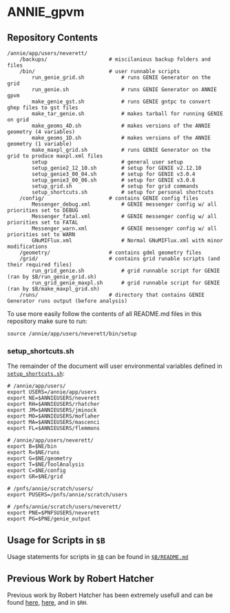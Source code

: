 # ANNIE_gpvm

## **Repository Contents**
```
/annie/app/users/neverett/
    /backups/                    # miscilanious backup folders and files
    /bin/                        # user runnable scripts
        run_genie_grid.sh            # runs GENIE Generator on the grid
        run_genie.sh                 # runs GENIE Generator on ANNIE gpvm
        make_genie_gst.sh            # runs GENIE gntpc to convert ghep files to gst files
        make_tar_genie.sh            # makes tarball for running GENIE on grid
        make_geoms_4D.sh             # makes versions of the ANNIE geometry (4 variables)
        make_geoms_1D.sh             # makes versions of the ANNIE geometry (1 variable)
        make_maxpl_grid.sh           # runs GENIE Generator on the grid to produce maxpl.xml files
        setup                        # general user setup
        setup_genie2_12_10.sh        # setup for GENIE v2.12.10
        setup_genie3_00_04.sh        # setup for GENIE v3.0.4
        setup_genie3_00_06.sh        # setup for GENIE v3.0.6
        setup_grid.sh                # setup for grid commands
        setup_shortcuts.sh           # setup for personal shortcuts
    /config/                     # contains GENIE config files
        Messenger_debug.xml          # GENIE messenger config w/ all priorities set to DEBUG
        Messenger_fatal.xml          # GENIE messenger config w/ all priorities set to FATAL
        Messenger_warn.xml           # GENIE messenger config w/ all priorities set to WARN
        GNuMIFlux.xml                # Normal GNuMIFlux.xml with minor modifications
    /geometry/                   # contains gdml geometry files
    /grid/                       # contains grid runable scripts (and their required files)
        run_grid_genie.sh            # grid runnable script for GENIE (ran by $B/run_genie_grid.sh)
        run_grid_genie_maxpl.sh      # grid runnable script for GENIE (ran by $B/make_maxpl_grid.sh)
    /runs/                       # directory that contains GENIE Generator runs output (before analysis)
```

To use more easily follow the contents of all README.md files in this repository make sure to run:
```
source /annie/app/users/neverett/bin/setup
```

### **setup_shortcuts.sh**
The remainder of the document will user environmental variables defined in [`setup_shortcuts.sh`](https://github.com/Noah-Everett/ANNIE_gpvm/blob/main/bin/setup_shortcuts.sh):
```
# /annie/app/users/
export USERS=/annie/app/users
export NE=$ANNIEUSERS/neverett
export RH=$ANNIEUSERS/rhatcher
export JM=$ANNIEUSERS/jminock
export MO=$ANNIEUSERS/moflaher
export MA=$ANNIEUSERS/mascenci
export FL=$ANNIEUSERS/flemmons

# /annie/app/users/neverett/
export B=$NE/bin
export R=$NE/runs
export G=$NE/geometry
export T=$NE/ToolAnalysis
export C=$NE/config
export GR=$NE/grid

# /pnfs/annie/scratch/users/
export PUSERS=/pnfs/annie/scratch/users

# /pnfs/annie/scratch/users/neverett/
export PNE=$PNFSUSERS/neverett
export PG=$PNE/genie_output
```

## **Usage for Scripts in `$B`**

Usage statements for scripts in [`$B`](https://github.com/Noah-Everett/ANNIE_gpvm/tree/main/bin) can be found in [`$B/README.md`](https://github.com/Noah-Everett/ANNIE_gpvm/tree/main/bin#readme)

## **Previous Work by Robert Hatcher**
Previous work by Robert Hatcher has been extremely usefull and can be found [here](https://cdcvs.fnal.gov/redmine/projects/anniesoft/wiki/GENIE_and_Geant4_neutrons_from_rock_propagation), [here](https://cdcvs.fnal.gov/redmine/projects/genie/wiki/Running_gevgen_fnal), and in `$RH`. 